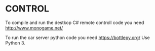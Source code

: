 # CONTROL

To compile and run the destkop C# remote controll code you need http://www.monogame.net/

To run the car server python code you need https://bottlepy.org/ Use Python 3.
